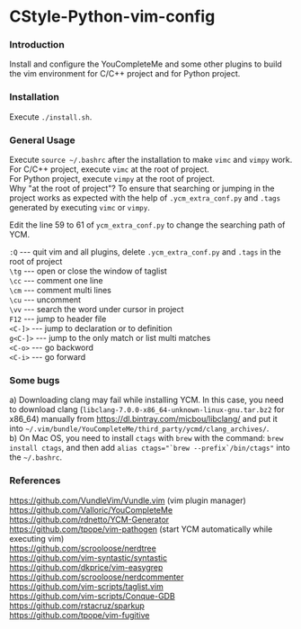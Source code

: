 CStyle-Python-vim-config
==========================


### Introduction ###
Install and configure the YouCompleteMe and some other plugins to build the vim environment for C/C++ project and for Python project.


### Installation ###
Execute `./install.sh`.<br>


### General Usage ###
Execute `source ~/.bashrc` after the installation to make `vimc` and `vimpy` work.<br>
For C/C++ project, execute `vimc` at the root of project.<br>
For Python project, execute `vimpy` at the root of project.<br>
Why "at the root of project"? To ensure that searching or jumping in the project works as expected with the help of `.ycm_extra_conf.py` and `.tags` generated by executing `vimc` or `vimpy`.<br>

Edit the line 59 to 61 of `ycm_extra_conf.py` to change the searching path of YCM.<br>

`:Q`     --- quit vim and all plugins, delete `.ycm_extra_conf.py` and `.tags` in the root of project<br>
`\tg`    --- open or close the window of taglist<br>
`\cc`    --- comment one line<br>
`\cm`    --- comment multi lines<br>
`\cu`    --- uncomment<br>
`\vv`    --- search the word under cursor in project<br>
`F12`    --- jump to header file<br>
`<C-]>`  --- jump to declaration or to definition<br>
`g<C-]>` --- jump to the only match or list multi matches<br>
`<C-o>`  --- go backword<br>
`<C-i>`  --- go forward<br>


### Some bugs ###
a) Downloading clang may fail while installing YCM. In this case, you need to download clang (`libclang-7.0.0-x86_64-unknown-linux-gnu.tar.bz2` for x86_64) manually from https://dl.bintray.com/micbou/libclang/ and put it into `~/.vim/bundle/YouCompleteMe/third_party/ycmd/clang_archives/`.<br>
b) On Mac OS, you need to install `ctags` with `brew` with the command: `brew install ctags`, and then add ``alias ctags="`brew --prefix`/bin/ctags"`` into the `~/.bashrc`.



### References ###
https://github.com/VundleVim/Vundle.vim (vim plugin manager)<br>
https://github.com/Valloric/YouCompleteMe<br>
https://github.com/rdnetto/YCM-Generator<br>
https://github.com/tpope/vim-pathogen (start YCM automatically while executing vim)<br>
https://github.com/scrooloose/nerdtree<br>
https://github.com/vim-syntastic/syntastic<br>
https://github.com/dkprice/vim-easygrep<br>
https://github.com/scrooloose/nerdcommenter<br>
https://github.com/vim-scripts/taglist.vim<br>
https://github.com/vim-scripts/Conque-GDB<br>
https://github.com/rstacruz/sparkup<br>
https://github.com/tpope/vim-fugitive<br>
